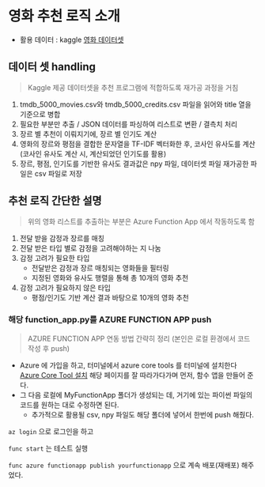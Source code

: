 # 영화 추천 로직 소개

- 활용 데이터 : kaggle
[영화 데이터셋](https://www.kaggle.com/datasets/tmdb/tmdb-movie-metadata/data)

## 데이터 셋 handling
> Kaggle 제공 데이터셋을 추천 프로그램에 적합하도록 재가공 과정을 거침
1. tmdb_5000_movies.csv와 tmdb_5000_credits.csv 파일을 읽어와 title 열을 기준으로 병합
2. 필요한 부분만 추출 / JSON 데이터를 파싱하여 리스트로 변환 / 결측치 처리
3. 장르 별 추천이 이뤄지기에, 장르 별 인기도 계산
4. 영화의 장르와 평점을 결합한 문자열을 TF-IDF 벡터화한 후, 코사인 유사도를 계산 (코사인 유사도 계산 시, 계산되었던 인기도를 활용)
5. 장르, 평점, 인기도를 기반한 유사도 결과값은 npy 파일, 데이터셋 파일 재가공한 파일은 csv 파일로 저장

## 추천 로직 간단한 설명
> 위의 영화 리스트를 추출하는 부분은 Azure Function App 에서 작동하도록 함
1. 전달 받을 감정과 장르를 매칭
2. 전달 받은 타입 별로 감정을 고려해야하는 지 나눔
3. 감정 고려가 필요한 타입
   - 전달받은 감정과 장르 매칭되는 영화들을 필터링
   - 지정된 영화와 유사도 행렬을 통해 총 10개의 영화 추천
4.  감정 고려가 필요하지 않은 타입
     - 평점/인기도 기반 계산 결과 바탕으로 10개의 영화 추천

### 해당 function_app.py를 AZURE FUNCTION APP push
> AZURE FUNCTION APP 연동 방법 간략히 정리 (본인은 로컬 환경에서 코드 작성 후 push)
- Azure 에 가입을 하고, 터미널에서 azure core tools 를 터미널에 설치한다
  [Azure Core Tool 설치](https://learn.microsoft.com/ko-kr/azure/azure-functions/functions-run-local?tabs=macos%2Cisolated-process%2Cnode-v4%2Cpython-v2%2Chttp-trigger%2Ccontainer-apps&pivots=programming-language-python)
  해당 페이지를 잘 따라가다가며 먼저, 함수 앱을 만들어 준다.
- 그 다음 로컬에 MyFunctionApp 폴더가 생성되는 데, 거기에 있는 파이썬 파일의 코드를 원하는 대로 수정하면 된다.
     - 추가적으로 활용될 csv, npy 파일도 해당 폴더에 넣어서 한번에 push 해줬다.

`az login` 으로 로그인을 하고

`func start` 는 테스트 실행

`func azure functionapp publish yourfunctionapp` 으로 계속 배포(재배포) 해주었다.
